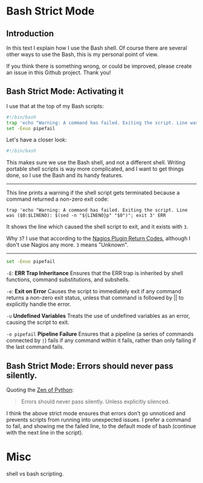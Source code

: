 # Bash Strict Mode

## Introduction

In this text I explain how I use the Bash shell. Of course there are several other ways to use
the Bash, this is my personal point of view.

If you think there is something wrong, or could be improved, please create an issue in this Github project. Thank you!

## Bash Strict Mode: Activating it

I use that at the top of my Bash scripts:

```bash
#!/bin/bash
trap 'echo "Warning: A command has failed. Exiting the script. Line was ($0:$LINENO): $(sed -n "${LINENO}p" "$0")"; exit 3' ERR
set -Eeuo pipefail

```

Let's have a closer look:

```bash
#!/bin/bash
```

This makes sure we use the Bash shell, and not a different shell. Writing portable shell scripts is way more complicated, and I want to get things done, so I use the Bash and its handy features.

---

This line prints a warning if the shell script gets terminated because a command returned a non-zero exit code:

```
trap 'echo "Warning: A command has failed. Exiting the script. Line was ($0:$LINENO): $(sed -n "${LINENO}p" "$0")"; exit 3' ERR
```

It shows the line which caused the shell script to exit, and it exists with `3`.

Why `3`? I use that according to the [Nagios Plugin Return Codes](https://nagios-plugins.org/doc/guidelines.html), although I don't use Nagios any more. `3` means "Unknown".

---

```bash
set -Eeuo pipefail
```

`-E`: **ERR Trap Inheritance** Ensures that the ERR trap is inherited by shell functions, command substitutions, and subshells.

`-e`: **Exit on Error** Causes the script to immediately exit if any command returns a non-zero exit status, unless that command is followed by || to explicitly handle the error.

`-u` **Undefined Variables** Treats the use of undefined variables as an error, causing the script to exit.

`-o pipefail` **Pipeline Failure** Ensures that a pipeline (a series of commands connected by `|`) fails if any command within it fails, rather than only failing if the last command fails.

## Bash Strict Mode: Errors should never pass silently.

Quoting the [Zen of Python](https://peps.python.org/pep-0020/):

> Errors should never pass silently.
> Unless explicitly silenced.

I think the above strict mode ensures that errors don’t go unnoticed and prevents scripts from running into unexpected issues. I prefer a command to fail, and showing me the failed line, to the default mode of bash (continue with the next line in the script).




# Misc

shell vs bash scripting.



